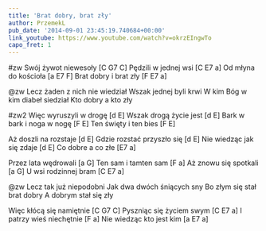 ```yaml
---
title: 'Brat dobry, brat zły'
author: PrzemekL
pub_date: '2014-09-01 23:45:19.740684+00:00'
link_youtube: https://www.youtube.com/watch?v=okrzEIngwTo
capo_fret: 1
---
```


#zw
Swój żywot niewesoły [C G7 C]
Pędzili w jednej wsi [C E7 a]
Od młyna do kościoła [a E7 F]
Brat dobry i brat zły [F E7 a]

@zw
Lecz żaden z nich nie wiedział
Wszak jednej byli krwi
W kim Bóg w kim diabeł siedział
Kto dobry a kto zły

#zw2
Więc wyruszyli w drogę [d E]
Wszak drogą życie jest [d E]
Bark w bark i noga w nogę [F E]
Ten święty i ten bies [F E]

Aż doszli na rozstaje [d E]
Gdzie rozstać przyszło się [d E]
Nie wiedząc jak się zdaje [d E]
Co dobre a co złe [E7 a]

Przez lata wędrowali [a G]
Ten sam i tamten sam [F a]
Aż znowu się spotkali [a G]
U wsi rodzinnej bram [C E7 a]

@zw
Lecz tak już niepodobni
Jak dwa dwóch śniących sny
Bo złym się stał brat dobry
A dobrym stał się zły

Więc kłócą się namiętnie [C G7 C]
Pyszniąc się życiem swym [C E7 a]
I patrzy wieś niechętnie	 [F a]
Nie wiedząc kto jest kim	[a E7 a]